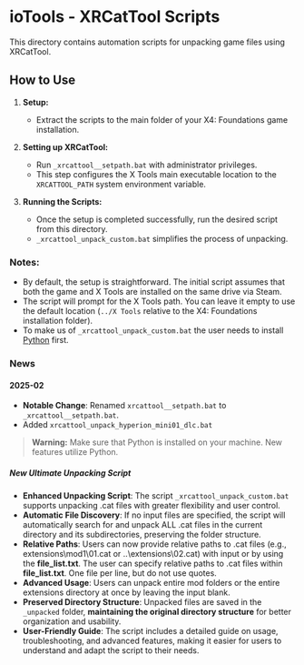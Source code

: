 # ioTools - XRCatTool Scripts

This directory contains automation scripts for unpacking game files using XRCatTool.

## How to Use

1. **Setup:**
   - Extract the scripts to the main folder of your X4: Foundations game installation.

2. **Setting up XRCatTool:**
   - Run `_xrcattool__setpath.bat` with administrator privileges.
   - This step configures the X Tools main executable location to the `XRCATTOOL_PATH` system environment variable.

3. **Running the Scripts:**
   - Once the setup is completed successfully, run the desired script from this directory.
   - `_xrcattool_unpack_custom.bat` simplifies the process of unpacking.

### Notes:

- By default, the setup is straightforward. The initial script assumes that both the game and X Tools are installed on the same drive via Steam.
- The script will prompt for the X Tools path. You can leave it empty to use the default location (`../X Tools` relative to the X4: Foundations installation folder).
- To make us of `_xrcattool_unpack_custom.bat` the user needs to install [Python](https://www.python.org/downloads/) first.

### News

#### 2025-02

- **Notable Change**: Renamed `xrcattool__setpath.bat` to `_xrcattool__setpath.bat`.
- Added `xrcattool_unpack_hyperion_mini01_dlc.bat`

> **Warning:**
> Make sure that Python is installed on your machine. New features utilize Python.

##### New Ultimate Unpacking Script

- **Enhanced Unpacking Script**: The script `_xrcattool_unpack_custom.bat` supports unpacking .cat files with greater flexibility and user control.
- **Automatic File Discovery**: If no input files are specified, the script will automatically search for and unpack ALL .cat files in the current directory and its subdirectories, preserving the folder structure.
- **Relative Paths**: Users can now provide relative paths to .cat files (e.g., extensions\mod1\01.cat or ..\extensions\02.cat) with input or by using the **file_list.txt**. The user can specify relative paths to .cat files within **file_list.txt**. One file per line, but do not use quotes.
- **Advanced Usage**: Users can unpack entire mod folders or the entire extensions directory at once by leaving the input blank.
- **Preserved Directory Structure**: Unpacked files are saved in the `_unpacked` folder, **maintaining the original directory structure** for better organization and usability.
- **User-Friendly Guide**: The script includes a detailed guide on usage, troubleshooting, and advanced features, making it easier for users to understand and adapt the script to their needs.
